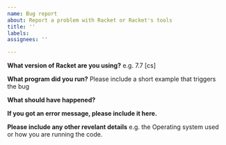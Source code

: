 ```yaml
---
name: Bug report
about: Report a problem with Racket or Racket's tools
title: ''
labels: 
assignees: ''

---
```


**What version of Racket are you using?**
e.g. 7.7 [cs]

**What program did you run?**
Please include a short example that triggers the bug

**What should have happened?**


**If you got an error message, please include it here.**


**Please include any other revelant details**
e.g. the Operating system used or how you are running the code.
